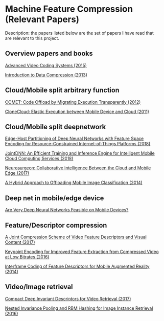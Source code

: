 # Machine Feature Compression (Relevant Papers)

Description: the papers listed below are the set of papers I have read
that are relevant to this project. 

## Overview papers and books

[Advanced Video Coding Systems (2015)](pdfs/2F978-3-319-14243-2.pdf)

[Introduction to Data Compression (2013)](pdfs/data_compression.pdf)

## Cloud/Mobile split arbitrary function

[COMET: Code Offload by Migrating Execution Transparently (2012)](pdfs/comet_osdi2012.pdf)

[CloneCloud: Elastic Execution between Mobile Device and Cloud (2011)](pdfs/10.1.1.226.1743.pdf)

## Cloud/Mobile split deepnetwork

[Edge-Host Partitioning of Deep Neural Networks with Feature Space Encoding for Resource-Constrained Internet-of-Things Platforms (2018)](pdfs/1802.03835.pdf)

[JointDNN: An Efficient Training and Inference Engine for Intelligent Mobile Cloud Computing Services (2018)](pdfs/1801.08618.pdf)

[Neurosurgeon: Collaborative Intelligence Between the Cloud and Mobile Edge (2017)](pdfs/kang2017neurosurgeon.pdf)

[A Hybrid Approach to Offloading Mobile Image Classification (2014)](pdfs/hauswald14hybrid.pdf)

## Deep net in mobile/edge device

[Are Very Deep Neural Networks Feasible on Mobile Devices?](pdfs/6d6be118386a1f76f389210ca4e3a87b0d4a.pdf)

## Feature/Descriptor compression

[A Joint Compression Scheme of Video Feature Descriptors and Visual Content (2017)](pdfs/07745929.pdf)

[Keypoint Encoding for Improved Feature Extraction from Compressed Video at Low Bitrates (2016)](pdfs/1506.08316.pdf)

[Interframe Coding of Feature Descriptors for Mobile Augmented Reality (2014)](pdfs/06837523.pdf)

## Video/Image retrieval

[Compact Deep Invariant Descriptors for Video Retrieval (2017)](pdfs/07923715.pdf)

[Nested Invariance Pooling and RBM Hashing for Image Instance Retrieval (2016)](pdfs/1603.04595.pdf)


